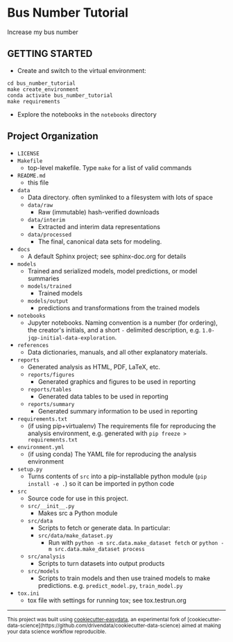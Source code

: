 Bus Number Tutorial
==============================

Increase my bus number

GETTING STARTED
---------------

* Create and switch to the  virtual environment:
```
cd bus_number_tutorial
make create_environment
conda activate bus_number_tutorial
make requirements
```
* Explore the notebooks in the `notebooks` directory

Project Organization
------------
* `LICENSE`
* `Makefile`
    * top-level makefile. Type `make` for a list of valid commands
* `README.md`
    * this file
* `data`
    * Data directory. often symlinked to a filesystem with lots of space
    * `data/raw`
        * Raw (immutable) hash-verified downloads
    * `data/interim`
        * Extracted and interim data representations
    * `data/processed`
        * The final, canonical data sets for modeling.
* `docs`
    * A default Sphinx project; see sphinx-doc.org for details
* `models`
    * Trained and serialized models, model predictions, or model summaries
    * `models/trained`
        * Trained models
    * `models/output`
        * predictions and transformations from the trained models
* `notebooks`
    *  Jupyter notebooks. Naming convention is a number (for ordering),
    the creator's initials, and a short `-` delimited description,
    e.g. `1.0-jqp-initial-data-exploration`.
* `references`
    * Data dictionaries, manuals, and all other explanatory materials.
* `reports`
    * Generated analysis as HTML, PDF, LaTeX, etc.
    * `reports/figures`
        * Generated graphics and figures to be used in reporting
    * `reports/tables`
        * Generated data tables to be used in reporting
    * `reports/summary`
        * Generated summary information to be used in reporting
* `requirements.txt`
    * (if using pip+virtualenv) The requirements file for reproducing the
    analysis environment, e.g. generated with `pip freeze > requirements.txt`
* `environment.yml`
    * (if using conda) The YAML file for reproducing the analysis environment
* `setup.py`
    * Turns contents of `src` into a
    pip-installable python module  (`pip install -e .`) so it can be
    imported in python code
* `src`
    * Source code for use in this project.
    * `src/__init__.py`
        * Makes src a Python module
    * `src/data`
        * Scripts to fetch or generate data. In particular:
        * `src/data/make_dataset.py`
            * Run with `python -m src.data.make_dataset fetch`
            or  `python -m src.data.make_dataset process`
    * `src/analysis`
        * Scripts to turn datasets into output products
    * `src/models`
        * Scripts to train models and then use trained models to make predictions.
        e.g. `predict_model.py`, `train_model.py`
* `tox.ini`
    * tox file with settings for running tox; see tox.testrun.org


--------

<p><small>This project was built using <a target="_blank" href="https://github.com/hackalog/cookiecutter-easydata">cookiecutter-easydata</a>, an experimental fork of [cookiecutter-data-science](https://github.com/drivendata/cookiecutter-data-science) aimed at making your data science workflow reproducible.</small></p>
